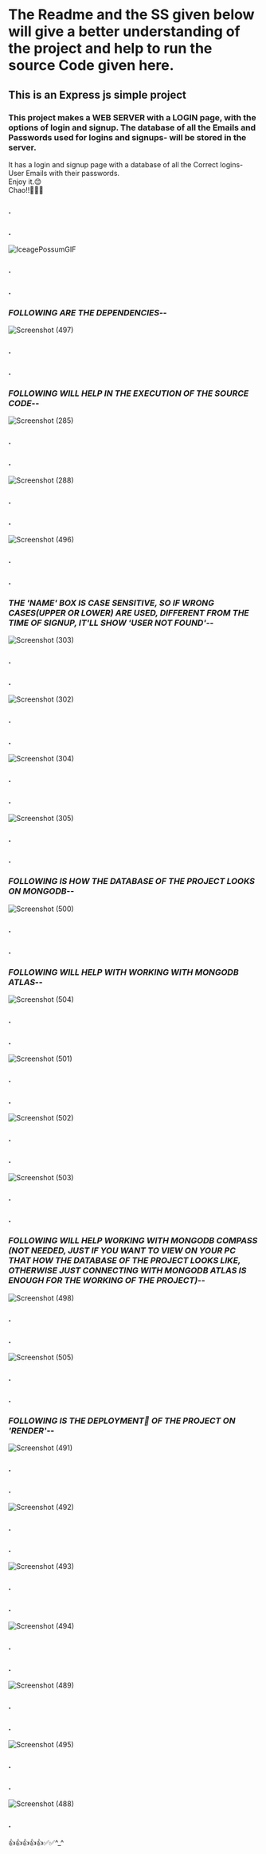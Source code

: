 # The Readme and the SS given below will give a better understanding of the project and help to run the source Code given here.
## This is an Express js simple project
### This project makes a **WEB SERVER** with a LOGIN page, with the options of **login** and **signup**. The database of all the Emails and Passwords used for logins and signups- will be stored in the server.

It has a login and signup page with a database of all the Correct logins- User Emails with their passwords.                                                                                        
Enjoy it.😊                                                                                                                                                                       
Chao!!👷‍♂️🫡 
### .
### .
![IceagePossumGIF](https://github.com/Ukashashere/Login_signup_Ukasha/assets/116743795/1dc10ab2-6ea2-4d88-acc0-6d60cb2ce4df)     
### .
### .
### ***FOLLOWING ARE THE DEPENDENCIES***--
![Screenshot (497)](https://github.com/Ukashashere/Llogin/assets/116743795/1bdd9c9a-b329-421c-82bb-657a3fa44ae3)                                                          
### .
### .
### ***FOLLOWING WILL HELP IN THE EXECUTION OF THE SOURCE CODE***--
![Screenshot (285)](https://github.com/Ukashashere/Login_signup_Ukasha/assets/116743795/94e52c0a-51d1-4497-afc0-96a1cd87f102)                                                
### .
### .
![Screenshot (288)](https://github.com/Ukashashere/Login_signup_Ukasha/assets/116743795/a1b45c81-35d0-44c1-9c37-a703aa6fae5a)                                               
### .
### .
![Screenshot (496)](https://github.com/Ukashashere/Llogin/assets/116743795/10e7ef42-af94-4903-8b92-7a2527a849e1)                                                 
### .
### .
### ***THE 'NAME' BOX IS CASE SENSITIVE, SO IF WRONG CASES(UPPER OR LOWER) ARE USED, DIFFERENT FROM THE TIME OF SIGNUP, IT'LL SHOW 'USER NOT FOUND'***--
![Screenshot (303)](https://github.com/Ukashashere/Login_signup_Ukasha/assets/116743795/ffa4749b-a7ce-4978-bc76-699684a725e7)
### .
### .
![Screenshot (302)](https://github.com/Ukashashere/Login_signup_Ukasha/assets/116743795/d4cb13e5-d293-4d15-b7ec-23bfea6a71fd)
### .
### .
![Screenshot (304)](https://github.com/Ukashashere/Login_signup_Ukasha/assets/116743795/29b3a87b-59fc-4514-9644-860ca1455bd8)
### .
### .
![Screenshot (305)](https://github.com/Ukashashere/Login_signup_Ukasha/assets/116743795/8ec612c2-4c67-41b7-afb1-84694b92991a)
### .
### .
### ***FOLLOWING IS HOW THE DATABASE OF THE PROJECT LOOKS ON MONGODB***--
![Screenshot (500)](https://github.com/Ukashashere/Llogin/assets/116743795/4b6cc07e-9ada-467b-9dd1-de81ad175912)
### .
### .
### ***FOLLOWING WILL HELP WITH WORKING WITH MONGODB ATLAS***--
![Screenshot (504)](https://github.com/Ukashashere/Llogin/assets/116743795/993e6f17-feb1-4b97-b9a9-982cf1ad5ee3)
### .
### .
![Screenshot (501)](https://github.com/Ukashashere/Llogin/assets/116743795/f3f0f261-3694-4bcc-8559-e70b799ce692)
### .
### .
![Screenshot (502)](https://github.com/Ukashashere/Llogin/assets/116743795/ba1290b9-715b-4163-956f-4eb97d31df45)
### .
### .
![Screenshot (503)](https://github.com/Ukashashere/Llogin/assets/116743795/ce084008-ec9c-4402-8db4-b75de6a0e6ee)
### .
### .
### ***FOLLOWING WILL HELP WORKING WITH MONGODB COMPASS (NOT NEEDED, JUST IF YOU WANT TO VIEW ON YOUR PC THAT HOW THE DATABASE OF THE PROJECT LOOKS LIKE, OTHERWISE JUST CONNECTING WITH MONGODB ATLAS IS ENOUGH FOR THE WORKING OF THE PROJECT)***--
![Screenshot (498)](https://github.com/Ukashashere/Llogin/assets/116743795/c6deed32-ea02-4d72-b4f8-11b156120c57)
### .
### .
![Screenshot (505)](https://github.com/Ukashashere/Llogin/assets/116743795/438892af-f0b9-4362-a04d-d7d67cd081b0)
### .
### .
### ***FOLLOWING IS THE DEPLOYMENT🚀 OF THE PROJECT ON 'RENDER'***--
![Screenshot (491)](https://github.com/Ukashashere/Llogin/assets/116743795/64a6753f-bbdd-45aa-813c-c2acf51d8f16)
### .
### .
![Screenshot (492)](https://github.com/Ukashashere/Llogin/assets/116743795/ae35a854-94a7-43b0-9e5e-102c7e13883e)
### .
### .
![Screenshot (493)](https://github.com/Ukashashere/Llogin/assets/116743795/0b358dbc-b9bc-45c1-9915-d2962432bd8e)
### .
### .
![Screenshot (494)](https://github.com/Ukashashere/Llogin/assets/116743795/8f2cb12b-c66f-496d-ab1a-6c9c0ab8a0ce)
### .
### .
![Screenshot (489)](https://github.com/Ukashashere/Llogin/assets/116743795/7d5c3599-f310-458a-8641-c01a6761ae31)
### .
### .
![Screenshot (495)](https://github.com/Ukashashere/Llogin/assets/116743795/9fe7ec42-58d7-4e58-b39a-bf9b9b34bb49)
### .
### .
![Screenshot (488)](https://github.com/Ukashashere/Llogin/assets/116743795/bc9bdb24-e7ac-4b91-95b1-7815af16b16d)
### .






👍👍👍👍👍✅✅^_^




